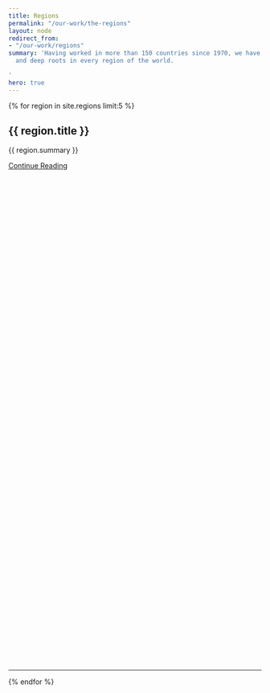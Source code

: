 ```yaml
---
title: Regions
permalink: "/our-work/the-regions"
layout: node
redirect_from:
- "/our-work/regions"
summary: 'Having worked in more than 150 countries since 1970, we have extensive networks
  and deep roots in every region of the world.

'
hero: true
---
```


{% for region in site.regions limit:5 %}
<div class="solution-block">
  <h2>{{ region.title }}</h2>
  <p>{{ region.summary }}</p>
  <a href="{{ region.url }}" class="primary-block--button">Continue Reading <svg class="redirect" viewBox="0 0 36 70" preserveAspectRatio="xMinYMax meet"><use xlink:href="#redirect"></use></svg></a>
</div>
<hr>
{% endfor %}
